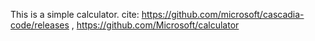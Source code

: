 This is a simple calculator.
cite: https://github.com/microsoft/cascadia-code/releases , https://github.com/Microsoft/calculator
